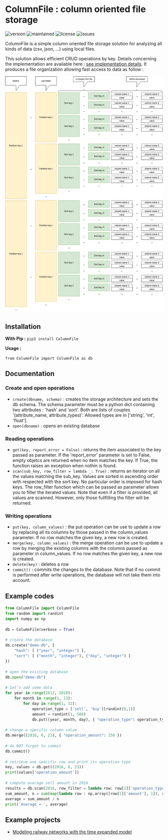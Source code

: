 # ColumnFile : column oriented file storage

![version](https://img.shields.io/pypi/v/ColumnFile.svg)
![maintained](https://img.shields.io/badge/Maintained_%3F-yes-green.svg)
![license](https://img.shields.io/github/license/hlefebvr/column-file.svg)
![issues](https://img.shields.io/github/issues/hlefebvr/column-file.svg)

ColumnFile is a simple column oriented file storage solution for analyzing all kinds of data (csv, json, ...) using local files.

This solution allows efficient CRUD operations by key. Details concerning the implementation are available here : [see implementation details](https://operations-research.blog/2018/07/08/building-a-local-column-oriented-database-in-python/). It produces a file organization allowing fast access to data as follow : 

![How data is organized by column-file](src/structure.png)

## Installation

**With Pip :**
``` pip3 install ColumnFile ```

**Usage :**

``` from ColumnFile import ColumnFile as db ```

## Documentation

### Create and open operations
- `create(dbname, schema)` : creates the storage architecture and sets the db schema. The schema parameter must be a python dict containing two attributes : 'hash' and 'sort'. Both are lists of couples '(attribute_name, attribute_types)'. Allowed types are in ['string', 'int', 'float'].
- `open(dbname)` : opens an existing database

### Reading operations

- `get(key, report_error = False)` : returns the item associated to the key passed as parameter. If the 'report_error' parameter is set to False, empty objetcs are returned when no item matches the key. If True, the function raises an exception when nothin is found.
- `scan(sub_key, row_filter = lambda _: True)` : returns an iterator on all the values matching the sub_key. Values are sorted in ascending order with respected with the sort key. No particular order is imposed for hash keys. The row_filter function which can be passed as parameter allows you to filter the iterated values. Note that even if a filter is provided, all values are scanned. However, only those fullfilling the filter will be returned. 

### Writing operations

- `put(key, column_values)` : the put operation can be use to update a row by replacing all its columns by those passed in the column_values parameter. If no row matches the given key, a new row is created. 
- `merge(key, column_values)` : the merge operation can be use to update a row by merging the existing columns with the columns passed as parameter in column_values. If no row matches the given key, a new row is created. 
- `delete(key)` : deletes a row
- `commit()` : commits the changes to the database. Note that if no commit is performed after write operations, the database will not take them into account. 

## Example codes

```python
from ColumnFile import ColumnFile
from random import randint
import numpy as np

db = ColumnFile(verbose = True)

# create the database
db.create("demo-db", {
    "hash": [ ("year", "integer") ],
    "sort": [ ("month", "integer"), ("day", "integer") ]
})

# open the existing database
db.open("demo-db")

# let's add some data
for year in range(2012, 2018):
    for month in range(1, 13):
        for day in range(1, 32):
            operation_type = ['sell', 'buy'][randint(0,1)]
            amount = randint(1, 500)
            db.put((year, month, day), { "operation_type": operation_type, "amount": amount })

# change a specific column value
db.merge((2016, 6, 23), { "operation_amount": 250 })

# do NOT forget to commit
db.commit()

# retrieve one specific row and print its operation type
key, values = db.get((2016, 6, 23))
print(values['operation_amount'])

# compute average sell amount in 2016
results = db.scan(2016, row_filter = lambda row: row[1]['operation_type'] == 'sell')
sum_amount, n = sum(map(lambda row : np.array([row[1]['amount'], 1]), results))
average = sum_amount / n
print('Average = ', average)

```

## Example projects

- [Modeling railway networks with the time expanded model](https://operations-research.blog/2018/07/12/building-the-time-expanded-model-with-the-real-montreal-railway-network/)

